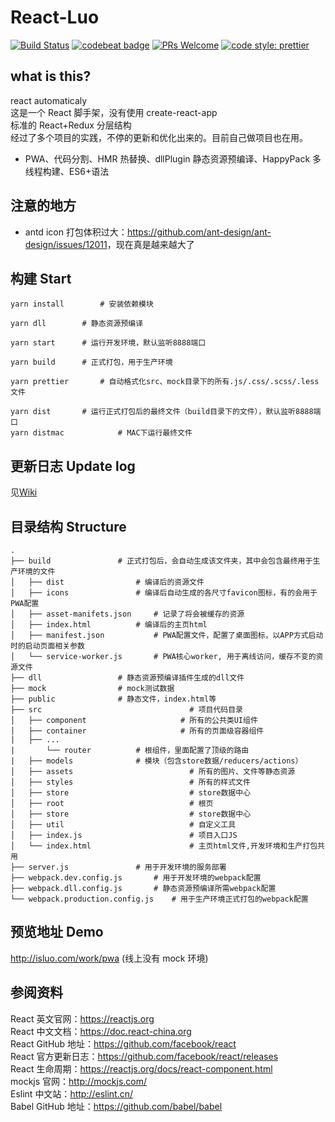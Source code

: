 # React-Luo

[![Build Status](https://travis-ci.org/javaLuo/react-luo.svg?branch=master)](https://travis-ci.org/javaLuo/react-luo)
[![codebeat badge](https://codebeat.co/badges/eb91ca34-7c1b-424f-be1c-a5d79fd3d269)](https://codebeat.co/projects/github-com-javaluo-react-luo-master)
[![PRs Welcome](https://img.shields.io/badge/PRs-welcome-brightgreen.svg)](CONTRIBUTING.md#pull-requests)
[![code style: prettier](https://img.shields.io/badge/code_style-prettier-ff69b4.svg?style=flat-square)](https://github.com/prettier/prettier)

## what is this?

react automaticaly<br/>
这是一个 React 脚手架，没有使用 create-react-app<br/>
标准的 React+Redux 分层结构<br/>
经过了多个项目的实践，不停的更新和优化出来的。目前自己做项目也在用。

- PWA、代码分割、HMR 热替换、dllPlugin 静态资源预编译、HappyPack 多线程构建、ES6+语法

## 注意的地方

- antd icon 打包体积过大：<a href="https://github.com/ant-design/ant-design/issues/12011" target="_blank">https://github.com/ant-design/ant-design/issues/12011</a>，现在真是越来越大了

## 构建 Start

```
yarn install		# 安装依赖模块
```

```
yarn dll		# 静态资源预编译
```

```
yarn start		# 运行开发环境，默认监听8888端口
```

```
yarn build		# 正式打包，用于生产环境
```

```
yarn prettier		# 自动格式化src、mock目录下的所有.js/.css/.scss/.less文件
```

```
yarn dist		# 运行正式打包后的最终文件（build目录下的文件），默认监听8888端口
yarn distmac	        # MAC下运行最终文件
```

## 更新日志 Update log

见<a href="https://github.com/javaLuo/react-luo/wiki/%E6%9B%B4%E6%96%B0%E6%97%A5%E5%BF%97" target="_blank">Wiki</a>

## 目录结构 Structure

```
.
├── build				# 正式打包后，会自动生成该文件夹，其中会包含最终用于生产环境的文件
│   ├── dist				# 编译后的资源文件
│   ├── icons				# 编译后自动生成的各尺寸favicon图标，有的会用于PWA配置
│   ├── asset-manifets.json		# 记录了将会被缓存的资源
│   ├── index.html			# 编译后的主页html
│   ├── manifest.json			# PWA配置文件，配置了桌面图标，以APP方式启动时的启动页面相关参数
│   └── service-worker.js		# PWA核心worker, 用于离线访问，缓存不变的资源文件
├── dll					# 静态资源预编译插件生成的dll文件
├── mock				# mock测试数据
├── public				# 静态文件，index.html等
├── src                                 # 项目代码目录
│   ├── component                     # 所有的公共类UI组件
│   ├── container                     # 所有的页面级容器组件
|	├── ...
|   	└── router			# 根组件，里面配置了顶级的路由
|   ├── models				# 模块（包含store数据/reducers/actions）
│   ├── assets                          # 所有的图片、文件等静态资源
│   ├── styles                          # 所有的样式文件
│   ├── store                           # store数据中心
│   ├── root                            # 根页
│   ├── store                           # store数据中心
│   ├── util                            # 自定义工具
│   ├── index.js                        # 项目入口JS
│   └── index.html                      # 主页html文件,开发环境和生产打包共用
├── server.js				# 用于开发环境的服务部署
├── webpack.dev.config.js		# 用于开发环境的webpack配置
├── webpack.dll.config.js		# 静态资源预编译所需webpack配置
└── webpack.production.config.js	# 用于生产环境正式打包的webpack配置
```

## 预览地址 Demo

http://isluo.com/work/pwa (线上没有 mock 环境)

## 参阅资料

React 英文官网：https://reactjs.org <br/>
React 中文文档：https://doc.react-china.org <br/>
React GitHub 地址：https://github.com/facebook/react <br/>
React 官方更新日志：https://github.com/facebook/react/releases <br/>
React 生命周期：https://reactjs.org/docs/react-component.html <br/>
mockjs 官网：http://mockjs.com/ <br/>
Eslint 中文站：http://eslint.cn/ <br/>
Babel GitHub 地址：https://github.com/babel/babel <br/>
